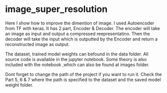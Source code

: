 # image_super_resolution

Here I show how to improve the dimention of image. I used Autoencoder from TF with keras. It has 2 part, Encoder & Decoder. The encoder will take an image as input and output a compressed reepresentatino. Then the decoder will take the input which is outputted by the Encoder and return a reconstructed image as output.     

The dataset, trained model weights can befound in the data folder. All source code is available in the jupyter notebook. Some theory is also included with the notebook ,which can also be found at images folder.    

Dont forget to change the path of the project if you want to run it. Check the Part 5, 6 & 7 where the path is specified to the dataset and the saved model weight folder.
